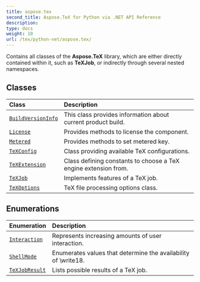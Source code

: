```yaml
---
title: aspose.tex
second_title: Aspose.TeX for Python via .NET API Reference
description: 
type: docs
weight: 10
url: /tex/python-net/aspose.tex/
---
```



Contains all classes of the **Aspose.TeX** library, which are either directly contained within it, such as **TeXJob**, or indirectly through several nested namespaces.

## Classes
| Class | Description |
| :- | :- |
| [`BuildVersionInfo`](/tex/python-net/aspose.tex/buildversioninfo/) | This class provides information about current product build. |
| [`License`](/tex/python-net/aspose.tex/license/) | Provides methods to license the component. |
| [`Metered`](/tex/python-net/aspose.tex/metered/) | Provides methods to set metered key. |
| [`TeXConfig`](/tex/python-net/aspose.tex/texconfig/) | Class providing available TeX configurations. |
| [`TeXExtension`](/tex/python-net/aspose.tex/texextension/) | Class defining constants to choose a TeX engine extension from. |
| [`TeXJob`](/tex/python-net/aspose.tex/texjob/) | Implements features of a TeX job. |
| [`TeXOptions`](/tex/python-net/aspose.tex/texoptions/) | TeX file processing options class. |
## Enumerations
| Enumeration | Description |
| :- | :- |
| [`Interaction`](/tex/python-net/aspose.tex/interaction/) | Represents increasing amounts of user interaction. |
| [`ShellMode`](/tex/python-net/aspose.tex/shellmode/) | Enumerates values that determine the availability of \write18. |
| [`TeXJobResult`](/tex/python-net/aspose.tex/texjobresult/) | Lists possible results of a TeX job. |
